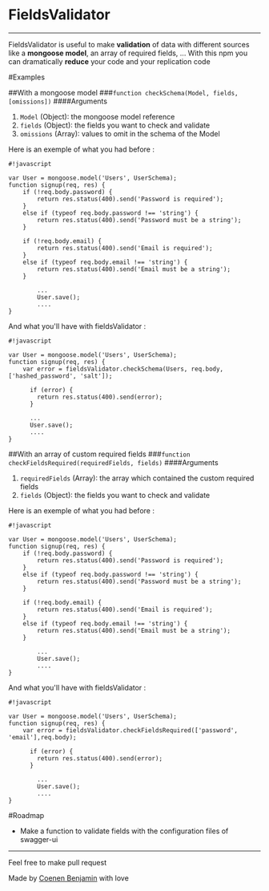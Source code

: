 # FieldsValidator
---------
FieldsValidator is useful to make **validation** of data with different sources like a **mongoose model**, an array of required fields, ...
With this npm you can dramatically **reduce** your code and your replication code

#Examples

##With a mongoose model
###`function checkSchema(Model, fields, [omissions])`
####Arguments
1. `Model` (Object): the mongoose model reference
2. `fields` (Object): the fields you want to check and validate
3. `omissions` (Array): values to omit in the schema of the Model

Here is an exemple of what you had before :
```
#!javascript

var User = mongoose.model('Users', UserSchema);
function signup(req, res) {
	if (!req.body.password) {
		return res.status(400).send('Password is required');
	}
	else if (typeof req.body.password !== 'string') {
		return res.status(400).send('Password must be a string');
	}

	if (!req.body.email) {
		return res.status(400).send('Email is required');
	}
	else if (typeof req.body.email !== 'string') {
		return res.status(400).send('Email must be a string');
	}

        ...
        User.save();
        ....
}
```

And what you'll have with fieldsValidator : 

```
#!javascript

var User = mongoose.model('Users', UserSchema);
function signup(req, res) {
	var error = fieldsValidator.checkSchema(Users, req.body, ['hashed_password', 'salt']);

      if (error) {
        return res.status(400).send(error);
      }

      ...
      User.save();
      ....
}
```

##With an array of custom required fields
###`function checkFieldsRequired(requiredFields, fields)`
####Arguments
1. `requiredFields` (Array): the array which contained the custom required fields
2. `fields` (Object): the fields you want to check and validate

Here is an exemple of what you had before :
```
#!javascript

var User = mongoose.model('Users', UserSchema);
function signup(req, res) {
	if (!req.body.password) {
		return res.status(400).send('Password is required');
	}
	else if (typeof req.body.password !== 'string') {
		return res.status(400).send('Password must be a string');
	}

	if (!req.body.email) {
		return res.status(400).send('Email is required');
	}
	else if (typeof req.body.email !== 'string') {
		return res.status(400).send('Email must be a string');
	}

        ...
        User.save();
        ....
}
```

And what you'll have with fieldsValidator : 

```
#!javascript

var User = mongoose.model('Users', UserSchema);
function signup(req, res) {
	var error = fieldsValidator.checkFieldsRequired(['password', 'email'],req.body);

      if (error) {
        return res.status(400).send(error);
      }

        ...
        User.save();
        ....
}
```

#Roadmap

+ Make a function to validate fields with the configuration files of swagger-ui

---------
Feel free to make pull request

Made by [Coenen Benjamin](https://twitter.com/BnJ25) with love
